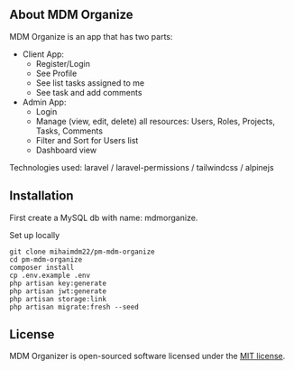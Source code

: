 ## About MDM Organize

MDM Organize is an app that has two parts:

- Client App:
  + Register/Login
  + See Profile
  + See list tasks assigned to me
  + See task and add comments
- Admin App:
  + Login
  + Manage (view, edit, delete) all resources: Users, Roles, Projects, Tasks, Comments
  + Filter and Sort for Users list
  + Dashboard view
  
Technologies used: laravel / laravel-permissions / tailwindcss / alpinejs

## Installation

First create a MySQL db with name: mdmorganize.

Set up locally

    git clone mihaimdm22/pm-mdm-organize
    cd pm-mdm-organize
    composer install
    cp .env.example .env
    php artisan key:generate
    php artisan jwt:generate 
    php artisan storage:link
    php artisan migrate:fresh --seed

## License

MDM Organizer is open-sourced software licensed under the [MIT license](https://opensource.org/licenses/MIT).
